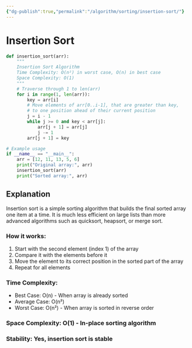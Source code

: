 ```yaml
---
{"dg-publish":true,"permalink":"/algorithm/sorting/insertion-sort/"}
---
```



# Insertion Sort

```python
def insertion_sort(arr):
    """
    Insertion Sort Algorithm
    Time Complexity: O(n²) in worst case, O(n) in best case
    Space Complexity: O(1)
    """
    # Traverse through 1 to len(arr)
    for i in range(1, len(arr)):
        key = arr[i]
        # Move elements of arr[0..i-1], that are greater than key,
        # to one position ahead of their current position
        j = i - 1
        while j >= 0 and key < arr[j]:
            arr[j + 1] = arr[j]
            j -= 1
        arr[j + 1] = key

# Example usage
if __name__ == "__main__":
    arr = [12, 11, 13, 5, 6]
    print("Original array:", arr)
    insertion_sort(arr)
    print("Sorted array:", arr)
```

## Explanation
Insertion sort is a simple sorting algorithm that builds the final sorted array one item at a time. It is much less efficient on large lists than more advanced algorithms such as quicksort, heapsort, or merge sort.

### How it works:
1. Start with the second element (index 1) of the array
2. Compare it with the elements before it
3. Move the element to its correct position in the sorted part of the array
4. Repeat for all elements

### Time Complexity:
- Best Case: O(n) - When array is already sorted
- Average Case: O(n²)
- Worst Case: O(n²) - When array is sorted in reverse order

### Space Complexity: O(1) - In-place sorting algorithm

### Stability: Yes, insertion sort is stable

